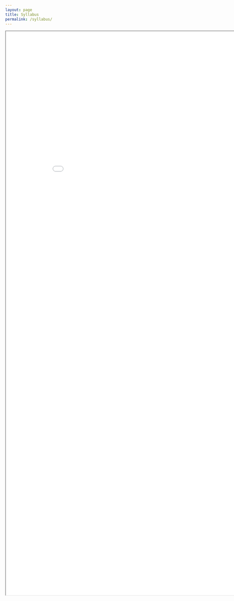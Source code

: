 ```yaml
---
layout: page
title: Syllabus
permalink: /syllabus/
---
```


<iframe src="{{ site.syllabus_url }}" width="900" height="1800"></iframe>
